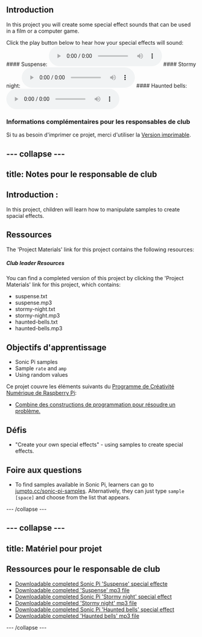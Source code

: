 ## Introduction

In this project you will create some special effect sounds that can be used in a film or a computer game.

<div id="audio-preview" class="pdf-hidden">
  Click the play button below to hear how your special effects will sound: #### Suspense: <audio controls preload> <source src="resources/suspense.mp3" type="audio/mpeg"> Your browser does not support the <code>audio</code> element. </audio> #### Stormy night: <audio controls preload> <source src="resources/stormy-night.mp3" type="audio/mpeg"> Your browser does not support the <code>audio</code> element. </audio> #### Haunted bells: <audio controls preload> <source src="resources/haunted-bells.mp3" type="audio/mpeg"> Your browser does not support the <code>audio</code> element. </audio>
</div>

### Informations complémentaires pour les responsables de club

Si tu as besoin d'imprimer ce projet, merci d'utiliser la [Version imprimable](https://projects.raspberrypi.org/en/projects/special-effects/print).

## \--- collapse \---

## title: Notes pour le responsable de club

## Introduction :

In this project, children will learn how to manipulate samples to create spacial effects.

## Ressources

The 'Project Materials' link for this project contains the following resources:

##### Club leader Resources

You can find a completed version of this project by clicking the 'Project Materials' link for this project, which contains:

* suspense.txt
* suspense.mp3
* stormy-night.txt
* stormy-night.mp3
* haunted-bells.txt
* haunted-bells.mp3

## Objectifs d'apprentissage

* Sonic Pi samples
* Sample `rate` and `amp`
* Using random values

Ce projet couvre les éléments suivants du [Programme de Créativité Numérique de Raspberry Pi](http://rpf.io/curriculum):

* [Combine des constructions de programmation pour résoudre un problème.](https://www.raspberrypi.org/curriculum/programming/builder)

## Défis

* "Create your own special effects" - using samples to create special effects.

## Foire aux questions

* To find samples available in Sonic Pi, learners can go to [jumpto.cc/sonic-pi-samples](http://jumpto.cc/sonic-pi-samples). Alternatively, they can just type `sample [space]` and choose from the list that appears.

\--- /collapse \---

## \--- collapse \---

## title: Matériel pour projet

## Ressources pour le responsable de club

* [Downloadable completed Sonic Pi 'Suspense' special effecte](resources/suspense.txt)
* [Downloadable completed 'Suspense' mp3 file](resources/suspense.mp3)
* [Downloadable completed Sonic Pi 'Stormy night' special effect](resources/stormy-night.txt)
* [Downloadable completed 'Stormy night' mp3 file](resources/stormy-night.mp3)
* [Downloadable completed Sonic Pi 'Haunted bells' special effect](resources/haunted-bells.txt)
* [Downloadable completed 'Haunted bells' mp3 file](resources/haunted-bells.mp3)

\--- /collapse \---